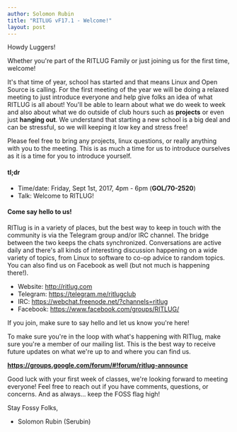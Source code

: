 ```yaml
---
author: Solomon Rubin
title: "RITLUG vF17.1 - Welcome!"
layout: post
---
```


Howdy Luggers!

Whether you're part of the RITLUG Family or just joining us for the first time, welcome! 

It's that time of year, school has started and that means Linux and Open Source is calling. For the first meeting of the year we will be doing a relaxed meeting to just introduce everyone and help give folks an idea of what RITLUG is all about! You'll be able to learn about what we do week to week and also about what we do outside of club hours such as **projects** or even just **hanging out**.
We understand that starting a new school is a big deal and can be stressful, so we will keeping it low key and stress free! 

Please feel free to bring any projects, linux questions, or really anything with you to the meeting. This is as much a time for us to introduce ourselves as it is a time for you to introduce yourself.

####  tl;dr 

* Time/date: Friday, Sept 1st, 2017, 4pm - 6pm (**GOL/70-2520**)
* Talk:      Welcome to RITLUG!

#### Come say hello to us!

RITlug is in a variety of places, but the best way to keep in touch with the community is via the Telegram group and/or IRC channel. The bridge between the two keeps the chats synchronized. Conversations are active daily and there's all kinds of interesting discussion happening on a wide variety of topics, from Linux to software to co-op advice to random topics. You can also find us on Facebook as well (but not much is happening there!).

* Website:  http://ritlug.com
* Telegram: https://telegram.me/ritlugclub
* IRC:      https://webchat.freenode.net/?channels=ritlug
* Facebook: https://www.facebook.com/groups/RITLUG/

If you join, make sure to say hello and let us know you're here!

To make sure you're in the loop with what's happening with RITlug, make sure you're a member of our mailing list. This is the best way to receive future updates on what we're up to and where you can find us.

**https://groups.google.com/forum/#!forum/ritlug-announce**

Good luck with your first week of classes, we're looking forward to meeting everyone! Feel free to reach out if you have comments, questions, or concerns. And as always… keep the FOSS flag high!


Stay Fossy Folks,
-  Solomon Rubin (Serubin)
